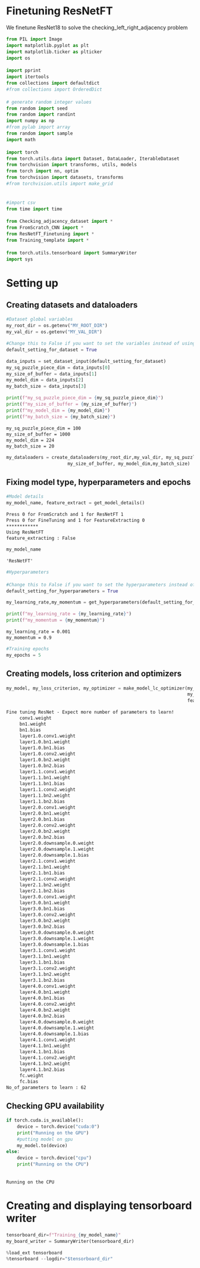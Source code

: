 # Finetuning ResNetFT


We finetune ResNet18 to solve the checking_left_right_adjacency problem


```python
from PIL import Image
import matplotlib.pyplot as plt
import matplotlib.ticker as plticker
import os

import pprint
import itertools
from collections import defaultdict
#from collections import OrderedDict

# generate random integer values
from random import seed
from random import randint
import numpy as np
#from pylab import array
from random import sample
import math

import torch
from torch.utils.data import Dataset, DataLoader, IterableDataset
from torchvision import transforms, utils, models
from torch import nn, optim
from torchvision import datasets, transforms
#from torchvision.utils import make_grid


#import csv
from time import time

from Checking_adjacency_dataset import *
from FromScratch_CNN import *
from ResNetFT_Finetuning import *
from Training_template import *

from torch.utils.tensorboard import SummaryWriter
import sys

```

# Setting up

## Creating datasets and dataloaders


```python
#Dataset global variables
my_root_dir = os.getenv("MY_ROOT_DIR")
my_val_dir = os.getenv("MY_VAL_DIR")
```


```python
#Change this to False if you want to set the variables instead of using default
default_setting_for_dataset = True
```


```python
data_inputs = set_dataset_input(default_setting_for_dataset)
my_sq_puzzle_piece_dim = data_inputs[0] 
my_size_of_buffer = data_inputs[1]
my_model_dim = data_inputs[2]
my_batch_size = data_inputs[3]
```


```python
print(f"my_sq_puzzle_piece_dim = {my_sq_puzzle_piece_dim}")
print(f"my_size_of_buffer = {my_size_of_buffer}")
print(f"my_model_dim = {my_model_dim}")
print(f"my_batch_size = {my_batch_size}")
```

    my_sq_puzzle_piece_dim = 100
    my_size_of_buffer = 1000
    my_model_dim = 224
    my_batch_size = 20



```python
my_dataloaders = create_dataloaders(my_root_dir,my_val_dir, my_sq_puzzle_piece_dim,
                       my_size_of_buffer, my_model_dim,my_batch_size)
```

## Fixing model type, hyperparameters and epochs


```python
#Model details
my_model_name, feature_extract = get_model_details()
```

    Press 0 for FromScratch and 1 for ResNetFT 1
    Press 0 for FineTuning and 1 for FeatureExtracting 0
    ************
    Using ResNetFT
    feature_extracting : False



```python
my_model_name
```




    'ResNetFT'




```python
#Hyperparameters

#Change this to False if you want to set the hyperparameters instead of using default
default_setting_for_hyperparameters = True
```


```python
my_learning_rate,my_momentum = get_hyperparameters(default_setting_for_hyperparameters)
```


```python
print(f"my_learning_rate = {my_learning_rate}")
print(f"my_momentum = {my_momentum}")
```

    my_learning_rate = 0.001
    my_momentum = 0.9



```python
#Training epochs
my_epochs = 5
```

## Creating models, loss criterion and optimizers


```python
my_model, my_loss_criterion, my_optimizer = make_model_lc_optimizer(my_model_name,
                                                                    my_learning_rate, my_momentum,
                                                                    feature_extract)


```

    Fine tuning ResNet - Expect more number of parameters to learn!
    	 conv1.weight
    	 bn1.weight
    	 bn1.bias
    	 layer1.0.conv1.weight
    	 layer1.0.bn1.weight
    	 layer1.0.bn1.bias
    	 layer1.0.conv2.weight
    	 layer1.0.bn2.weight
    	 layer1.0.bn2.bias
    	 layer1.1.conv1.weight
    	 layer1.1.bn1.weight
    	 layer1.1.bn1.bias
    	 layer1.1.conv2.weight
    	 layer1.1.bn2.weight
    	 layer1.1.bn2.bias
    	 layer2.0.conv1.weight
    	 layer2.0.bn1.weight
    	 layer2.0.bn1.bias
    	 layer2.0.conv2.weight
    	 layer2.0.bn2.weight
    	 layer2.0.bn2.bias
    	 layer2.0.downsample.0.weight
    	 layer2.0.downsample.1.weight
    	 layer2.0.downsample.1.bias
    	 layer2.1.conv1.weight
    	 layer2.1.bn1.weight
    	 layer2.1.bn1.bias
    	 layer2.1.conv2.weight
    	 layer2.1.bn2.weight
    	 layer2.1.bn2.bias
    	 layer3.0.conv1.weight
    	 layer3.0.bn1.weight
    	 layer3.0.bn1.bias
    	 layer3.0.conv2.weight
    	 layer3.0.bn2.weight
    	 layer3.0.bn2.bias
    	 layer3.0.downsample.0.weight
    	 layer3.0.downsample.1.weight
    	 layer3.0.downsample.1.bias
    	 layer3.1.conv1.weight
    	 layer3.1.bn1.weight
    	 layer3.1.bn1.bias
    	 layer3.1.conv2.weight
    	 layer3.1.bn2.weight
    	 layer3.1.bn2.bias
    	 layer4.0.conv1.weight
    	 layer4.0.bn1.weight
    	 layer4.0.bn1.bias
    	 layer4.0.conv2.weight
    	 layer4.0.bn2.weight
    	 layer4.0.bn2.bias
    	 layer4.0.downsample.0.weight
    	 layer4.0.downsample.1.weight
    	 layer4.0.downsample.1.bias
    	 layer4.1.conv1.weight
    	 layer4.1.bn1.weight
    	 layer4.1.bn1.bias
    	 layer4.1.conv2.weight
    	 layer4.1.bn2.weight
    	 layer4.1.bn2.bias
    	 fc.weight
    	 fc.bias
    No_of_parameters to learn : 62


## Checking GPU availability


```python
if torch.cuda.is_available():
    device = torch.device("cuda:0")   
    print("Running on the GPU")
    #putting model on gpu
    my_model.to(device)
else:
    device = torch.device("cpu")
    print("Running on the CPU")



```

    Running on the CPU


# Creating and displaying tensorboard writer



```python
tensorboard_dir=f"Training_{my_model_name}"
my_board_writer = SummaryWriter(tensorboard_dir) 
```


```python
%load_ext tensorboard
%tensorboard --logdir="$tensorboard_dir"
```



<iframe id="tensorboard-frame-cbc5e61c0a1e0bdf" width="100%" height="800" frameborder="0">
</iframe>
<script>
  (function() {
    const frame = document.getElementById("tensorboard-frame-cbc5e61c0a1e0bdf");
    const url = new URL("/", window.location);
    url.port = 6007;
    frame.src = url;
  })();
</script>



# Finetuning the model


```python
train_it(my_epochs, 0, 
        my_model_name, my_model, my_loss_criterion, my_optimizer,
        my_batch_size, my_dataloaders,my_board_writer,device,batches_per_epoch=500)
```

_We actually ran this notebook and finetuned ResNet18 on Google Colabs so as to use GPU services._

# Results

The following is a snapshot of the tensorboard after finetuning the model for 5 epochs with 500 batches per epoch and batch-size 20

![Training tensorboard](ResNetFT_TrainingTensorboard.png)

![Validation tensorboard](ResNetFT_ValidationTensorboard.png)

We see that __ResNetFT__ achieves around __99.6%__ max validation accuracy with corresponding validation negative log likelihood loss around __0.01__


```python

```
